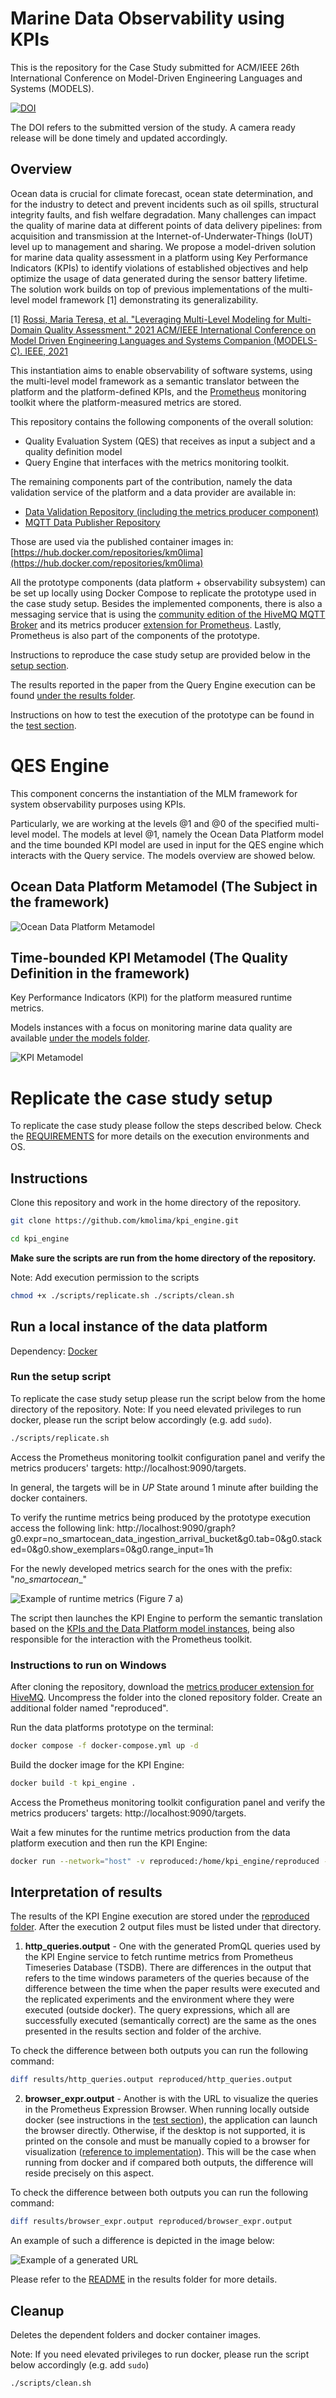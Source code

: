 # Marine Data Observability using KPIs
This is the repository for the Case Study submitted for ACM/IEEE 26th International Conference on Model-Driven Engineering Languages and Systems (MODELS).



[![DOI](https://zenodo.org/badge/618756916.svg)](https://zenodo.org/badge/latestdoi/618756916)

The DOI refers to the submitted version of the study. A camera ready release will be done timely and updated accordingly.


## Overview

Ocean data is crucial for climate forecast, ocean state determination, and for the industry to detect and prevent incidents such as oil spills, structural integrity faults, and fish welfare degradation. Many challenges can impact the quality of marine data at different points of data delivery pipelines: from acquisition and transmission at the Internet-of-Underwater-Things (IoUT) level up to management and sharing. We propose a model-driven solution for marine data quality assessment in a platform using Key Performance Indicators (KPIs) to identify violations of established objectives and help optimize the usage of data generated during the sensor battery lifetime. The solution work builds on top of previous implementations of the multi-level model framework [1] demonstrating its generalizability. 

[1] [Rossi, Maria Teresa, et al. "Leveraging Multi-Level Modeling for Multi-Domain Quality Assessment." 2021 ACM/IEEE International Conference on Model Driven Engineering Languages and Systems Companion (MODELS-C). IEEE, 2021](https://ieeexplore.ieee.org/abstract/document/9643700) 

This instantiation aims to enable observability of software systems, using the multi-level model framework as a semantic translator between the platform and the platform-defined KPIs, and the [Prometheus](https://prometheus.io/) monitoring toolkit where the platform-measured metrics are stored.

This repository contains the following components of the overall solution:
* Quality Evaluation System (QES) that receives as input a subject and a quality definition model
* Query Engine that interfaces with the metrics monitoring toolkit.


The remaining components part of the contribution, namely the data validation service of the platform and a data provider are available in:
* [Data Validation Repository (including the metrics producer component)](https://github.com/kmolima/data_instrumentation)
* [MQTT Data Publisher Repository](https://github.com/kmolima/data_instrumentation)

Those are used via the published container images in: [https://hub.docker.com/repositories/km0lima](https://hub.docker.com/repositories/km0lima)

All the prototype components (data platform + observability subsystem) can be set up locally using Docker Compose to replicate the prototype used in the case study setup. 
Besides the implemented components, there is also a messaging service that is using the [community edition of the HiveMQ MQTT Broker](https://github.com/hivemq/hivemq-community-edition) and its metrics producer [extension for Prometheus](https://www.hivemq.com/extension/prometheus-extension/). Lastly, Prometheus is also part of the components of the prototype.

Instructions to reproduce the case study setup are provided below in the [setup section](https://github.com/kmolima/kpi_engine/tree/main#replicate-the-case-study-setup).

The results reported in the paper from the Query Engine execution can be found [under the results folder](results/).

Instructions on how to test the execution of the prototype can be found in the [test section](https://github.com/kmolima/kpi_engine/blob/main/Test.md).


# QES Engine
This component concerns the instantiation of the MLM framework for system observability purposes using KPIs.

Particularly, we are working at the levels @1 and @0 of the specified multi-level model. The models at level @1, namely the Ocean Data Platform model and the time bounded KPI model are used in input for the QES engine which interacts with the Query service. The models overview are showed below.


## Ocean Data Platform Metamodel (The Subject in the framework)

![Ocean Data Platform Metamodel](/img/data_platform-diag.jpeg "Ecore Diagram")


## Time-bounded KPI Metamodel (The Quality Definition in the framework)
Key Performance Indicators (KPI) for the platform measured runtime metrics.

Models instances with a focus on monitoring marine data quality are available [under the models folder](models/).

![KPI Metamodel](/img/timedkpi_diagram.png "Ecore Diagram")

# Replicate the case study setup
To replicate the case study please follow the steps described below. Check the [REQUIREMENTS](REQUIREMENTS) for more details on the execution environments and OS.


## Instructions
Clone this repository and work in the home directory of the repository.

```bash
git clone https://github.com/kmolima/kpi_engine.git
```

```bash
cd kpi_engine
```

**Make sure the scripts are run from the home directory of the repository.**

Note: Add execution permission to the scripts 

```bash
chmod +x ./scripts/replicate.sh ./scripts/clean.sh 
```

## Run a local instance of the data platform
Dependency: [Docker](https://docs.docker.com/engine/install/)

### Run the setup script
To replicate the case study setup please run the script below from the home directory of the repository.
Note: If you need elevated privileges to run docker, please run the script below accordingly (e.g. add ``` sudo ```).  


```bash
./scripts/replicate.sh
```
Access the Prometheus monitoring toolkit configuration panel and verify the metrics producers' targets:
http://localhost:9090/targets.


In general, the targets will be in *UP* State around 1 minute after building the docker containers.

To verify the runtime metrics being produced by the prototype execution access the following link:
http://localhost:9090/graph?g0.expr=no_smartocean_data_ingestion_arrival_bucket&g0.tab=0&g0.stacked=0&g0.show_exemplars=0&g0.range_input=1h

For the newly developed metrics search for the ones with the prefix: "_no_smartocean__"

![Example of runtime metrics (Figure 7 a)](/img/running_system_zoom.png "Example of runtime metrics")


The script then launches the KPI Engine to perform the semantic translation based on the [KPIs and the Data Platform model instances](models/), being also responsible for the interaction with the Prometheus toolkit.

### Instructions to run on Windows
After cloning the repository, download the [metrics producer extension for HiveMQ](https://github.com/hivemq/hivemq-prometheus-extension/releases/download/4.0.8/hivemq-prometheus-extension-4.0.8.zip). Uncompress the folder into the cloned repository folder. Create an additional folder named "reproduced".

Run the data platforms prototype on the terminal:

```bash
docker compose -f docker-compose.yml up -d
```

Build the docker image for the KPI Engine:

```bash
docker build -t kpi_engine .
```

Access the Prometheus monitoring toolkit configuration panel and verify the metrics producers' targets:
http://localhost:9090/targets.


Wait a few minutes for the runtime metrics production from the data platform execution and then run the KPI Engine:

```bash
docker run --network="host" -v reproduced:/home/kpi_engine/reproduced -it kpi_engine
```

## Interpretation of results
The results of the KPI Engine execution are stored under the [reproduced folder](reproduced/). After the execution 2 output files must be listed under that directory.
1. **http_queries.output** - One with the generated PromQL queries used by the KPI Engine service to fetch runtime metrics from Prometheus Timeseries Database (TSDB).
There are differences in the output that refers to the time windows parameters of the queries because of the difference between the time when the paper results were executed and the replicated experiments and the environment where they were executed (outside docker). The query expressions, which all are successfully executed (semantically correct) are the same as the ones presented in the results section and folder of the archive.

To check the difference between both outputs you can run the following command:

```bash
diff results/http_queries.output reproduced/http_queries.output
```

2. **browser_expr.output** - Another is with the URL to visualize the queries in the Prometheus Expression Browser. When running locally outside docker (see instructions in the [test section](https://github.com/kmolima/kpi_engine/blob/main/Test.md)), the application can launch the browser directly. Otherwise, if the desktop is not supported, it is printed on the console and must be manually copied to a browser for visualization ([reference to implementation](https://github.com/kmolima/kpi_engine/blob/748129288d7419b3884296c90adf3267e1810e93/src/no/smartocean/modeling/engine/application/KpiEngine.java#L65C1-L65C61)). This will be the case when running from docker and if compared both outputs, the difference will reside precisely on this aspect.

To check the difference between both outputs you can run the following command:

```bash
diff results/browser_expr.output reproduced/browser_expr.output
```
An example of such a difference is depicted in the image below:

![Example of a generated URL](/img/URL.png "Example of a generated URL")


Please refer to the [README](results/Readme.md) in the results folder for more details.
   
## Cleanup

Deletes the dependent folders and docker container images.

Note: If you need elevated privileges to run docker, please run the script below accordingly (e.g. add ``` sudo ```) 

```bash
./scripts/clean.sh
```
